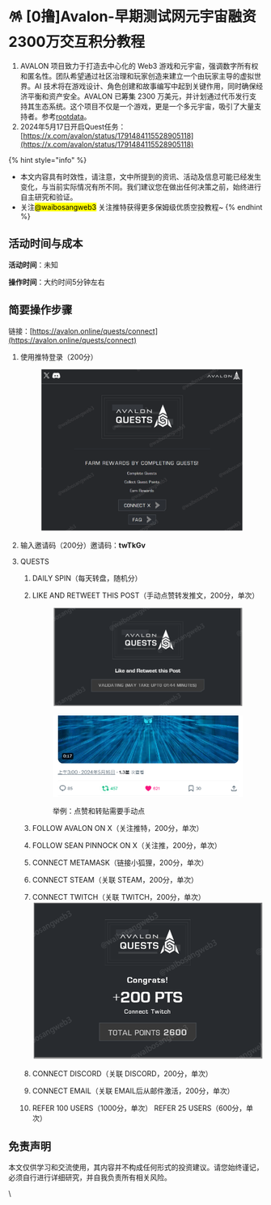 # 🪅 \[0撸]Avalon-早期测试网元宇宙融资2300万交互积分教程

1. AVALON 项目致力于打造去中心化的 Web3 游戏和元宇宙，强调数字所有权和匿名性。团队希望通过社区治理和玩家创造来建立一个由玩家主导的虚拟世界。AI 技术将在游戏设计、角色创建和故事编写中起到关键作用，同时确保经济平衡和资产安全。AVALON 已筹集 2300 万美元，并计划通过代币发行支持其生态系统。这个项目不仅是一个游戏，更是一个多元宇宙，吸引了大量支持者。参考[rootdata](https://www.rootdata.com/zh/Projects/detail/Avalon?k=NzExNw%3D%3D)。
2. 2024年5月17日开启Quest任务：[https://x.com/avalon/status/1791484115528905118](https://x.com/avalon/status/1791484115528905118)

{% hint style="info" %}
* 本文内容具有时效性，请注意，文中所提到的资讯、活动及信息可能已经发生变化，与当前实际情况有所不同。我们建议您在做出任何决策之前，始终进行自主研究和验证。
* 关注<mark style="background-color:yellow;">@waibosangweb3</mark> 关注推特获得更多保姆级优质空投教程\~
{% endhint %}

## 活动时间与成本 <a href="#huo-dong-shi-jian-yu-cheng-ben" id="huo-dong-shi-jian-yu-cheng-ben"></a>

**活动时间**：未知

**操作时间**：大约时间5分钟左右

## 简要操作步骤 <a href="#jian-yao-cao-zuo-bu-zhou" id="jian-yao-cao-zuo-bu-zhou"></a>

链接：[https://avalon.online/quests/connect](https://avalon.online/quests/connect)

1.  使用推特登录（200分）

    <figure><img src=".gitbook/assets/image (17).png" alt=""><figcaption></figcaption></figure>
2. 输入邀请码（200分）邀请码：**twTkGv**
3. QUESTS
   1. DAILY SPIN（每天转盘，随机分）
   2.  LIKE AND RETWEET THIS POST（手动点赞转发推文，200分，单次）&#x20;

       <figure><img src=".gitbook/assets/image (18).png" alt="" width="563"><figcaption></figcaption></figure>

       <figure><img src=".gitbook/assets/image (20).png" alt="" width="446"><figcaption><p>举例：点赞和转贴需要手动点</p></figcaption></figure>
   3. FOLLOW AVALON ON X（关注推特，200分，单次）&#x20;
   4. FOLLOW SEAN PINNOCK ON X（关注推，200分，单次）&#x20;
   5. CONNECT METAMASK（链接小狐狸，200分，单次）&#x20;
   6. CONNECT STEAM（关联 STEAM，200分，单次）&#x20;
   7. CONNECT TWITCH（关联 TWITCH，200分，单次）\
      ![](<.gitbook/assets/image (22).png>)
   8. CONNECT DISCORD（关联 DISCORD，200分，单次）&#x20;
   9. CONNECT EMAIL（关联 EMAIL后从邮件激活，200分，单次）
   10. REFER 100 USERS（1000分，单次） REFER 25 USERS（600分，单次）

## 免责声明 <a href="#mian-ze-sheng-ming" id="mian-ze-sheng-ming"></a>

本文仅供学习和交流使用，其内容并不构成任何形式的投资建议。请您始终谨记，必须自行进行详细研究，并自我负责所有相关风险。

\
